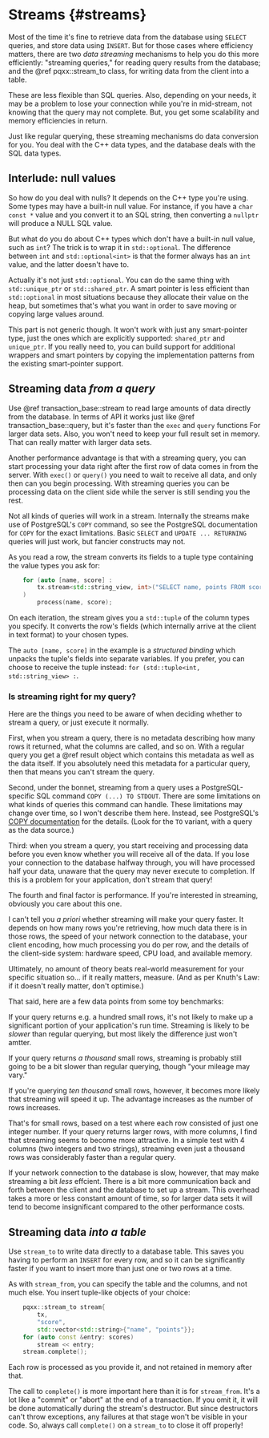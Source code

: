 Streams                                                           {#streams}
=======

Most of the time it's fine to retrieve data from the database using `SELECT`
queries, and store data using `INSERT`.  But for those cases where efficiency
matters, there are two _data streaming_ mechanisms to help you do this more
efficiently: "streaming queries," for reading query results from the
database; and the @ref pqxx::stream_to class, for writing data from the client
into a table.

These are less flexible than SQL queries.  Also, depending on your needs, it
may be a problem to lose your connection while you're in mid-stream, not
knowing that the query may not complete.  But, you get some scalability and
memory efficiencies in return.

Just like regular querying, these streaming mechanisms do data conversion for
you.  You deal with the C++ data types, and the database deals with the SQL
data types.


Interlude: null values
----------------------

So how do you deal with nulls?  It depends on the C++ type you're using.  Some
types may have a built-in null value.  For instance, if you have a
`char const *` value and you convert it to an SQL string, then converting a
`nullptr` will produce a NULL SQL value.

But what do you do about C++ types which don't have a built-in null value, such
as `int`?  The trick is to wrap it in `std::optional`.  The difference between
`int` and `std::optional<int>` is that the former always has an `int` value,
and the latter doesn't have to.

Actually it's not just `std::optional`.  You can do the same thing with
`std::unique_ptr` or `std::shared_ptr`.  A smart pointer is less efficient than
`std::optional` in most situations because they allocate their value on the
heap, but sometimes that's what you want in order to save moving or copying
large values around.

This part is not generic though.  It won't work with just any smart-pointer
type, just the ones which are explicitly supported: `shared_ptr` and
`unique_ptr`.  If you really need to, you can build support for additional
wrappers and smart pointers by copying the implementation patterns from the
existing smart-pointer support.


Streaming data _from a query_
-----------------------------

Use @ref transaction_base::stream to read large amounts of data directly from
the database.  In terms of API it works just like @ref transaction_base::query,
but it's faster than the `exec` and `query` functions For larger data sets.
Also, you won't need to keep your full result set in memory.  That can really
matter with larger data sets.

Another performance advantage is that with a streaming query, you can start
processing your data right after the first row of data comes in from the
server.  With `exec()` or `query()` you need to wait to receive all data, and
only then can you begin processing.  With streaming queries you can be
processing data on the client side while the server is still sending you the
rest.

Not all kinds of queries will work in a stream.  Internally the streams make
use of PostgreSQL's `COPY` command, so see the PostgreSQL documentation for
`COPY` for the exact limitations.  Basic `SELECT` and `UPDATE ... RETURNING`
queries will just work, but fancier constructs may not.

As you read a row, the stream converts its fields to a tuple type containing
the value types you ask for:

```cxx
    for (auto [name, score] :
        tx.stream<std::string_view, int>("SELECT name, points FROM score")
    )
        process(name, score);
```

On each iteration, the stream gives you a `std::tuple` of the column types you
specify.  It converts the row's fields (which internally arrive at the client in text format) to your chosen types.

The `auto [name, score]` in the example is a _structured binding_ which unpacks
the tuple's fields into separate variables.  If you prefer, you can choose to
receive the tuple instead: `for (std::tuple<int, std::string_view> :`.


### Is streaming right for my query?

Here are the things you need to be aware of when deciding whether to stream a
query, or just execute it normally.

First, when you stream a query, there is no metadata describing how many rows
it returned, what the columns are called, and so on.  With a regular query you
get a @ref result object which contains this metadata as well as the data
itself.  If you absolutely need this metadata for a particular query, then
that means you can't stream the query.

Second, under the bonnet, streaming from a query uses a PostgreSQL-specific SQL
command `COPY (...) TO STDOUT`.  There are some limitations on what kinds of
queries this command can handle.  These limitations may change over time, so I
won't describe them here.  Instead, see PostgreSQL's
[COPY documentation](https://www.postgresql.org/docs/current/sql-copy.html)
for the details.  (Look for the `TO` variant, with a query as the data source.)

Third: when you stream a query, you start receiving and processing data before
you even know whether you will receive all of the data.  If you lose your
connection to the database halfway through, you will have processed half your
data, unaware that the query may never execute to completion.  If this is a
problem for your application, don't stream that query!

The fourth and final factor is performance.  If you're interested in streaming,
obviously you care about this one.

I can't tell you _a priori_ whether streaming will make your query faster.  It
depends on how many rows you're retrieving, how much data there is in those
rows, the speed of your network connection to the database, your client
encoding, how much processing you do per row, and the details of the
client-side system: hardware speed, CPU load, and available memory.

Ultimately, no amount of theory beats real-world measurement for your specific
situation so...  if it really matters, measure.  (And as per Knuth's Law: if
it doesn't really matter, don't optimise.)

That said, here are a few data points from some toy benchmarks:

If your query returns e.g. a hundred small rows, it's not likely to make up a
significant portion of your application's run time.  Streaming is likely to be
_slower_ than regular querying, but most likely the difference just won't
amtter.

If your query returns _a thousand_ small rows, streaming is probably still
going to be a bit slower than regular querying, though "your mileage may vary."

If you're querying _ten thousand_ small rows, however, it becomes more likely
that streaming will speed it up.  The advantage increases as the number of rows
increases.

That's for small rows, based on a test where each row consisted of just one
integer number.  If your query returns larger rows, with more columns,
I find that streaming seems to become more attractive.  In a simple test with 4
columns (two integers and two strings), streaming even just a thousand rows was
considerably faster than a regular query.

If your network connection to the database is slow, however, that may make
streaming a bit _less_ effcient.  There is a bit more communication back and
forth between the client and the database to set up a stream.  This overhead
takes a more or less constant amount of time, so for larger data sets it will
tend to become insignificant compared to the other performance costs.


Streaming data _into a table_
-----------------------------

Use `stream_to` to write data directly to a database table.  This saves you
having to perform an `INSERT` for every row, and so it can be significantly
faster if you want to insert more than just one or two rows at a time.

As with `stream_from`, you can specify the table and the columns, and not much
else.  You insert tuple-like objects of your choice:

```cxx
    pqxx::stream_to stream{
        tx,
        "score",
        std::vector<std::string>{"name", "points"}};
    for (auto const &entry: scores)
        stream << entry;
    stream.complete();
```

Each row is processed as you provide it, and not retained in memory after that.

The call to `complete()` is more important here than it is for `stream_from`.
It's a lot like a "commit" or "abort" at the end of a transaction.  If you omit
it, it will be done automatically during the stream's destructor.  But since
destructors can't throw exceptions, any failures at that stage won't be visible
in your code.  So, always call `complete()` on a `stream_to` to close it off
properly!

